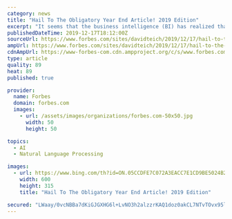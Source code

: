 ```yaml
---
category: news
title: "Hail To The Obligatory Year End Article! 2019 Edition"
excerpt: "It seems that the business intelligence (BI) has realized that stronger, natural language, query is a necessity. Natural language processing (NLP) to add accuracy to searches is now a “must have” rather than a “nice to have” bit of functionality. Companies large and small have either rolled out the feature or strengthened initial ..."
publishedDateTime: 2019-12-17T18:12:00Z
sourceUrl: https://www.forbes.com/sites/davidteich/2019/12/17/hail-to-the-obligatory-year-end-article-2019-edition/
ampUrl: https://www.forbes.com/sites/davidteich/2019/12/17/hail-to-the-obligatory-year-end-article-2019-edition/amp/
cdnAmpUrl: https://www-forbes-com.cdn.ampproject.org/c/s/www.forbes.com/sites/davidteich/2019/12/17/hail-to-the-obligatory-year-end-article-2019-edition/amp/
type: article
quality: 89
heat: 89
published: true

provider:
  name: Forbes
  domain: forbes.com
  images:
    - url: /assets/images/organizations/forbes.com-50x50.jpg
      width: 50
      height: 50

topics:
  - AI
  - Natural Language Processing

images:
  - url: https://www.bing.com/th?id=ON.05CCDFE7C072A3EACC7E1CD9BE5024B2
    width: 600
    height: 315
    title: "Hail To The Obligatory Year End Article! 2019 Edition"

secured: "LWaay/0vcNBBa7dKiGJGXHG6l+LvNO3h2alzzrKAQ1doz0akCL7NTvTOvx95lpgSkrEV5ik6FQ4TNQEde9FjRj2Taseufx/+lpMLgDnJ5Aegx1pAj4w+peBlPphe1g2b+bywjlnOqwQ7josaDB4EuogyoFWpGG4qk9Lii3806RebGwzJxvAyCNTkOgwAbQpxiBVpJWKM3lKiMk0z6u9SvJMSYxyNHeX1xpGClISAayVP3ATUhocJyDKPmP9PdS/vYqLbP1va7SDx6ARKybsgEw==;KxAvQBWnZbTx/EQePAU7UA=="
---
```


